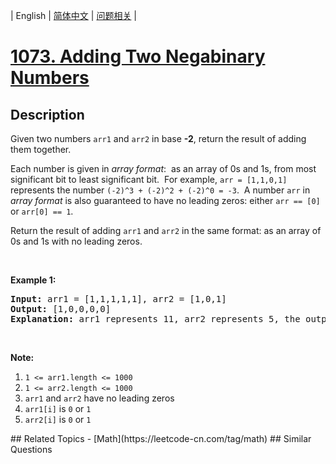 
| English | [简体中文](README.md) | [问题相关](QUESTION.md) |
# [1073. Adding Two Negabinary Numbers](https://leetcode-cn.com/problems/adding-two-negabinary-numbers/)
## Description
<p>Given two numbers <code>arr1</code> and <code>arr2</code> in base <strong>-2</strong>, return the result of adding them together.</p>

<p>Each number is given in <em>array format</em>:&nbsp; as an array of 0s and 1s, from most significant bit to least significant bit.&nbsp; For example, <code>arr = [1,1,0,1]</code> represents the number <code>(-2)^3&nbsp;+ (-2)^2 + (-2)^0 = -3</code>.&nbsp; A number <code>arr</code> in <em>array format</em> is also guaranteed to have no leading zeros: either&nbsp;<code>arr == [0]</code> or <code>arr[0] == 1</code>.</p>

<p>Return the result of adding <code>arr1</code> and <code>arr2</code> in the same format: as an array of 0s and 1s with no leading zeros.</p>

<p>&nbsp;</p>

<p><strong>Example 1:</strong></p>

<pre>
<strong>Input: </strong>arr1 = <span id="example-input-1-1">[1,1,1,1,1]</span>, arr2 = <span id="example-input-1-2">[1,0,1]</span>
<strong>Output: </strong><span id="example-output-1">[1,0,0,0,0]
</span><strong>Explanation: </strong>arr1 represents 11, arr2 represents 5, the output represents 16.
</pre>

<p>&nbsp;</p>

<p><strong>Note:</strong></p>

<ol>
	<li><code>1 &lt;= arr1.length &lt;= 1000</code></li>
	<li><code>1 &lt;= arr2.length &lt;= 1000</code></li>
	<li><code>arr1</code> and <code>arr2</code> have no leading zeros</li>
	<li><code>arr1[i]</code> is <code>0</code> or <code>1</code></li>
	<li><code>arr2[i]</code> is <code>0</code> or <code>1</code></li>
</ol>
## Related Topics
- [Math](https://leetcode-cn.com/tag/math)
## Similar Questions

